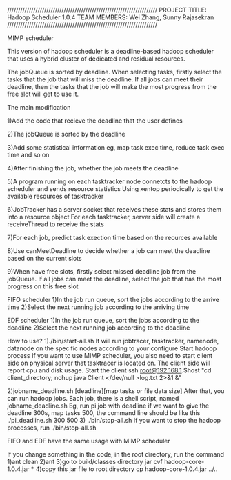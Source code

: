 ///////////////////////////////////////////////////////////////////// 
PROJECT TITLE: Hadoop Scheduler 1.0.4 TEAM MEMBERS: Wei Zhang, Sunny Rajasekran 
/////////////////////////////////////////////////////////////////////

MIMP scheduler

This version of hadoop scheduler is a deadline-based hadoop scheduler that uses a hybrid cluster of dedicated and residual resources.

The jobQueue is sorted by deadline. When selecting tasks, firstly select the tasks that the job that will miss the deadline. If all jobs can meet their deadline, then the tasks that the job will make the most progress from the free slot will get to use it.

The main modification

1)Add the code that recieve the deadline that the user defines

2)The jobQueue is sorted by the deadline

3)Add some statistical information eg, map task exec time, reduce task exec time and so on

4)After finishing the job, whether the job meets the deadline

5)A program running on each tasktracker node connetcts to the hadoop scheduler and sends resource statistics Using xentop periodically to get the available resources of tasktracker

6)JobTracker has a server socket that receives these stats and stores them into a resource object For each tasktracker, server side will create a receiveThread to receive the stats

7)For each job, predict task exection time based on the reources available

8)Use canMeetDeadline to decide whether a job can meet the deadline based on the current slots

9)When have free slots, firstly select missed deadline job from the jobQueue. If all jobs can meet the deadline, select the job that has the most progress on this free slot

FIFO scheduler
1)In the job run queue, sort the jobs according to the arrive time
2)Select the next running job according to the arriving time

EDF scheduler
1)In the job run queue, sort the jobs according to the deadline
2)Select the next running job according to the deadline

How to use?
1)./bin/start-all.sh
It will run jobtracer, tasktracker, namenode, datanode on the specific nodes according to your configure 
Start hadoop process
If you want to use MIMP scheduler, you also need to start client side on physical server that tasktracer is located on. The client side will report cpu and disk usage.
Start the client
ssh root@192.168.1.$host "cd client_directory; nohup java Client </dev/null >log.txt 2>&1 &"

2)jobname_deadline.sh [deadline][map tasks or file data size]
After that, you can run hadoop jobs. Each job, there is a shell script, named jobname_deadline.sh
Eg, run pi job with deadline
if we want to give the deadline 300s, map tasks 500, the command line should be like this
./pi_deadline.sh 300 500 
3) ./bin/stop-all.sh
If you want to stop the hadoop processes, run ./bin/stop-all.sh

FIFO and EDF have the same usage with MIMP scheduler

If you change something in the code, in the root directory, run the command
1)ant clean
2)ant
3)go to build/classes directory
jar cvf hadoop-core-1.0.4.jar *
4)copy this jar file to root directory
cp hadoop-core-1.0.4.jar ../..

